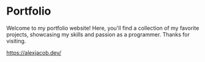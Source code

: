 # Portfolio

Welcome to my portfolio website! Here, you'll find a collection of my favorite projects, showcasing my skills and passion as a programmer. Thanks for visiting.

https://alexjacob.dev/
